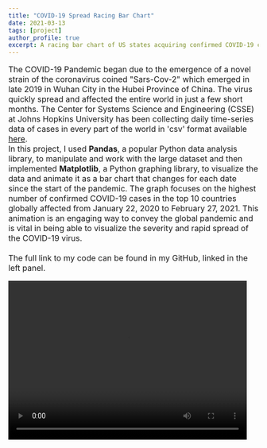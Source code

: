 ```yaml
---
title: "COVID-19 Spread Racing Bar Chart"
date: 2021-03-13
tags: [project]
author_profile: true
excerpt: A racing bar chart of US states acquiring confirmed COVID-19 cases from January 2020 to February 2021 coded using Pandas, NumPy and Matplotlib.
---
```

<p style="font-size:16px">The COVID-19 Pandemic began due to the emergence of a novel strain of the coronavirus coined "Sars-Cov-2" which emerged in late 2019 in Wuhan City in the Hubei Province of China. The virus quickly spread and affected the entire world in just a few short months. The Center for Systems Science and Engineering (CSSE) at Johns Hopkins University has been collecting daily time-series data of cases in every part of the world in 'csv' format available <a href="https://github.com/CSSEGISandData/COVID-19">here</a>.
<br>
In this project, I used <strong>Pandas</strong>, a popular Python data analysis library, to manipulate and work with the large dataset and then implemented <strong>Matplotlib</strong>, a Python graphing library, to visualize the data and animate it as a bar chart that changes for each date since the start of the pandemic. The graph focuses on the highest number of confirmed COVID-19 cases in the top 10 countries globally affected from January 22, 2020 to February 27, 2021. This animation is an engaging way to convey the global pandemic and is vital in being able to visualize the severity and rapid spread of the COVID-19 virus.
<br>
<br>
The full link to my code can be found in my GitHub, linked in the left panel. </p>


<video width="480" height="320" controls="controls">
<source src="/images/chart.mp4" type="video/mp4">
</video>
